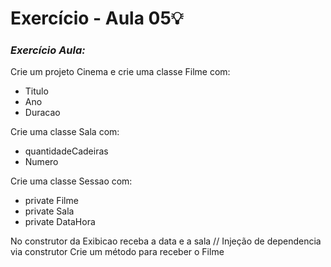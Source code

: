 # Exercício - Aula 05💡

### *Exercício Aula:*

Crie um projeto Cinema e crie uma classe Filme com:
* Titulo
* Ano
* Duracao

Crie uma classe Sala com:
* quantidadeCadeiras
* Numero
  
Crie uma classe Sessao com:
* private Filme
* private Sala
* private DataHora
  
No construtor da Exibicao receba a data e a sala // Injeção de dependencia via construtor
Crie um método para receber o Filme
